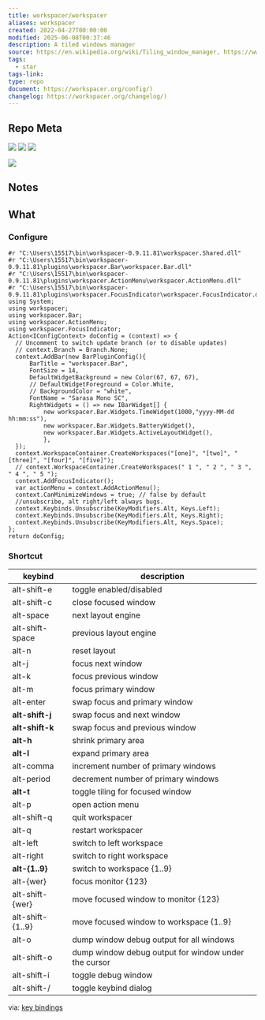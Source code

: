 ```yaml
---
title: workspacer/workspacer
aliases: workspacer
created: 2022-04-27T00:00:00
modified: 2025-06-08T00:37:46
description: A tiled windows manager
source: https://en.wikipedia.org/wiki/Tiling_window_manager, https://www.v2ex.com/t/429177#
tags:
  - star
tags-link: 
type: repo
document: https://workspacer.org/config/)
changelog: https://workspacer.org/changelog/)
---
```


## Repo Meta

![](https://img.shields.io/github/stars/workspacer/workspacer?style=for-the-badge&label=stars) ![](https://img.shields.io/github/repo-size/workspacer/workspacer?style=for-the-badge&label=size) ![](https://img.shields.io/github/created-at/workspacer/workspacer?style=for-the-badge&label=since)

[![](https://github-readme-stats.vercel.app/api/pin/?username=workspacer&repo=workspacer&bg_color=00000000)](https://github.com/workspacer/workspacer)

## Notes

## What
### Configure

```
#r "C:\Users\15517\bin\workspacer-0.9.11.81\workspacer.Shared.dll"
#r "C:\Users\15517\bin\workspacer-0.9.11.81\plugins\workspacer.Bar\workspacer.Bar.dll"
#r "C:\Users\15517\bin\workspacer-0.9.11.81\plugins\workspacer.ActionMenu\workspacer.ActionMenu.dll"
#r "C:\Users\15517\bin\workspacer-0.9.11.81\plugins\workspacer.FocusIndicator\workspacer.FocusIndicator.dll"
using System;
using workspacer;
using workspacer.Bar;
using workspacer.ActionMenu;
using workspacer.FocusIndicator;
Action<IConfigContext> doConfig = (context) => {
  // Uncomment to switch update branch (or to disable updates)
  // context.Branch = Branch.None;
  context.AddBar(new BarPluginConfig(){
      BarTitle = "workspacer.Bar",
      FontSize = 14,
      DefaultWidgetBackground = new Color(67, 67, 67),
      // DefaultWidgetForeground = Color.White,
      // BackgroundColor = "white",
      FontName = "Sarasa Mono SC",
      RightWidgets = () => new IBarWidget[] {
          new workspacer.Bar.Widgets.TimeWidget(1000,"yyyy-MM-dd  hh:mm:ss"),
          new workspacer.Bar.Widgets.BatteryWidget(),
          new workspacer.Bar.Widgets.ActiveLayoutWidget(),
          },
  });
  context.WorkspaceContainer.CreateWorkspaces("[one]", "[two]", "[three]", "[four]", "[five]");
  // context.WorkspaceContainer.CreateWorkspaces(" 1 ", " 2 ", " 3 ", " 4 ", " 5 ");
  context.AddFocusIndicator();
  var actionMenu = context.AddActionMenu();
  context.CanMinimizeWindows = true; // false by default
  //unsubscribe, alt right/left always bugs.
  context.Keybinds.Unsubscribe(KeyModifiers.Alt, Keys.Left);
  context.Keybinds.Unsubscribe(KeyModifiers.Alt, Keys.Right);
  context.Keybinds.Unsubscribe(KeyModifiers.Alt, Keys.Space);
};
return doConfig;
```

### Shortcut

| keybind          | description                                          |
|------------------|------------------------------------------------------|
| alt-shift-e      | toggle enabled/disabled                              |
| alt-shift-c      | close focused window                                 |
| alt-space        | next layout engine                                   |
| alt-shift-space  | previous layout engine                               |
| alt-n            | reset layout                                         |
| alt-j            | focus next window                                    |
| alt-k            | focus previous window                                |
| alt-m            | focus primary window                                 |
| alt-enter        | swap focus and primary window                        |
| **alt-shift-j**      | swap focus and next window                           |
| **alt-shift-k**      | swap focus and previous window                       |
| **alt-h**            | shrink primary area                                  |
| **alt-l**            | expand primary area                                  |
| alt-comma        | increment number of primary windows                  |
| alt-period       | decrement number of primary windows                  |
| **alt-t**            | toggle tiling for focused window                     |
| alt-p            | open action menu                                     |
| alt-shift-q      | quit workspacer                                      |
| alt-q            | restart workspacer                                   |
| alt-left         | switch to left workspace                             |
| alt-right        | switch to right workspace                            |
| **alt-{1..9}**       | switch to workspace {1..9}                           |
| alt-{wer}        | focus monitor {123}                                  |
| alt-shift-{wer}  | move focused window to monitor {123}                 |
| alt-shift-{1..9} | move focused window to workspace {1..9}              |
| alt-o            | dump window debug output for all windows             |
| alt-shift-o      | dump window debug output for window under the cursor |
| alt-shift-i      | toggle debug window                                  |
| alt-shift-/      | toggle keybind dialog                                |

via: [key bindings](https://workspacer.org/keybindings/)
